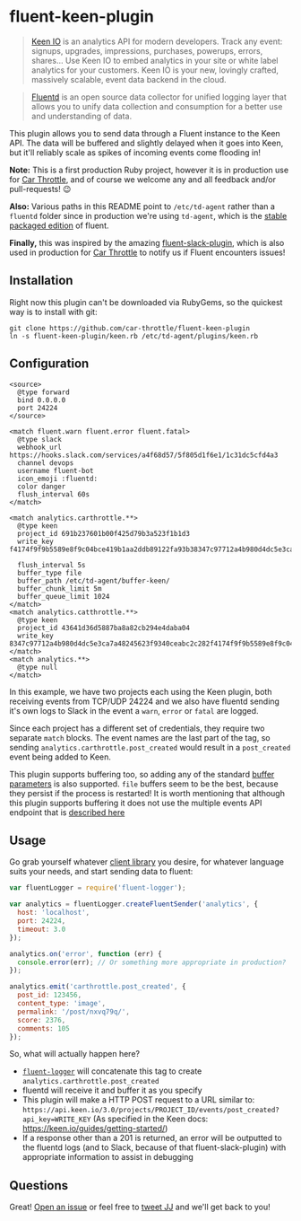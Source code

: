 # fluent-keen-plugin

> [Keen IO](https://keen.io) is an analytics API for modern developers. Track any event: signups, upgrades, impressions,
purchases, powerups, errors, shares… Use Keen IO to embed analytics in your site or white label analytics for your
customers. Keen IO is your new, lovingly crafted, massively scalable, event data backend in the cloud.

> [Fluentd](http://www.fluentd.org) is an open source data collector for unified logging layer that allows you to unify
data collection and consumption for a better use and understanding of data.

This plugin allows you to send data through a Fluent instance to the Keen API. The data will be buffered and slightly
delayed when it goes into Keen, but it'll reliably scale as spikes of incoming events come flooding in!

**Note:** This is a first production Ruby project, however it is in production use for
[Car Throttle](https://www.carthrottle.com), and of course we welcome any and all feedback and/or pull-requests! :wink:

**Also:** Various paths in this README point to `/etc/td-agent` rather than a `fluentd` folder since in production we're
using `td-agent`, which is the [stable packaged edition](http://docs.fluentd.org/articles/install-by-deb) of fluent.

**Finally,** this was inspired by the amazing [fluent-slack-plugin](https://github.com/sowawa/fluent-plugin-slack),
which is also used in production for [Car Throttle](https://www.carthrottle.com) to notify us if Fluent encounters
issues!

## Installation

Right now this plugin can't be downloaded via RubyGems, so the quickest way is to install with git:

```
git clone https://github.com/car-throttle/fluent-keen-plugin
ln -s fluent-keen-plugin/keen.rb /etc/td-agent/plugins/keen.rb
```

## Configuration

```
<source>
  @type forward
  bind 0.0.0.0
  port 24224
</source>

<match fluent.warn fluent.error fluent.fatal>
  @type slack
  webhook_url https://hooks.slack.com/services/a4f68d57/5f805d1f6e1/1c31dc5cfd4a3
  channel devops
  username fluent-bot
  icon_emoji :fluentd:
  color danger
  flush_interval 60s
</match>

<match analytics.carthrottle.**>
  @type keen
  project_id 691b237601b00f425d79b3a523f1b1d3
  write_key f4174f9f9b5589e8f9c04bce419b1aa2ddb89122fa93b38347c97712a4b980d4dc5e3ca7a48245623f9340ceabc2c282

  flush_interval 5s
  buffer_type file
  buffer_path /etc/td-agent/buffer-keen/
  buffer_chunk_limit 5m
  buffer_queue_limit 1024
</match>
<match analytics.catthrottle.**>
  @type keen
  project_id 43641d36d5887ba8a82cb294e4daba04
  write_key 8347c97712a4b980d4dc5e3ca7a48245623f9340ceabc2c282f4174f9f9b5589e8f9c04bce419b1aa2ddb89122fa93b3
</match>
<match analytics.**>
  @type null
</match>
```

In this example, we have two projects each using the Keen plugin, both receiving events from TCP/UDP 24224 and we also
have fluentd sending it's own logs to Slack in the event a `warn`, `error` or `fatal` are logged.

Since each project has a different set of credentials, they require two separate `match` blocks. The event names are
the last part of the tag, so sending `analytics.carthrottle.post_created` would result in a `post_created` event being
added to Keen.

This plugin supports buffering too, so adding any of the standard
[buffer parameters](http://docs.fluentd.org/articles/buffer-plugin-overview) is also supported. `file` buffers seem to
be the best, because they persist if the process is restarted! It is worth mentioning that although this plugin supports
buffering it does not use the multiple events API endpoint that is
[described here](https://keen.io/docs/api/#record-multiple-events)

## Usage

Go grab yourself whatever [client library](http://docs.fluentd.org/v0.12/categories/logging-from-apps) you desire, for
whatever language suits your needs, and start sending data to fluent:

```js
var fluentLogger = require('fluent-logger');

var analytics = fluentLogger.createFluentSender('analytics', {
  host: 'localhost',
  port: 24224,
  timeout: 3.0
});

analytics.on('error', function (err) {
  console.error(err); // Or something more appropriate in production?
});

analytics.emit('carthrottle.post_created', {
  post_id: 123456,
  content_type: 'image',
  permalink: '/post/nxvq79q/',
  score: 2376,
  comments: 105
});
```

So, what will actually happen here?

- [`fluent-logger`](https://www.npmjs.com/package/fluent-logger) will concatenate this tag to create
  `analytics.carthrottle.post_created`
- fluentd will receive it and buffer it as you specify
- This plugin will make a HTTP POST request to a URL similar to:
  `https://api.keen.io/3.0/projects/PROJECT_ID/events/post_created?api_key=WRITE_KEY`
  (As specified in the Keen docs: https://keen.io/guides/getting-started/)
- If a response other than a 201 is returned, an error will be outputted to the fluentd logs (and to Slack, because of
  that fluent-slack-plugin) with appropriate information to assist in debugging

## Questions

Great! [Open an issue](https://github.com/car-throttle/fluent-keen-plugin) or feel free to
[tweet JJ](https://twitter.com/jdrydn) and we'll get back to you!
